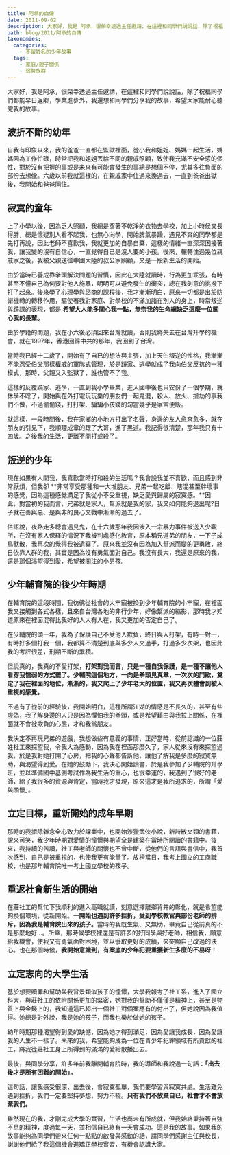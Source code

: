 ```yaml
---
title: 阿承的自傳
date: 2011-09-02
description: 大家好，我是 阿承，很榮幸透過主任邀請，在這裡和同學們說說話，除了祝福同學們都能早日返鄕，學業進步外，我還想和同學們分享我的故事，希望大家能耐心聽完我的故事。
path: blog/2011/阿承的自傳
taxonomies:
  categories: 
    - 不留姓名的少年故事
  tags: 
    - 家庭/親子關係
    - 弱勢族群
---
```

大家好，我是阿承，很榮幸透過主任邀請，在這裡和同學們說說話，除了祝福同學們都能早日返鄕，學業進步外，我還想和同學們分享我的故事，希望大家能耐心聽完我的故事。

## 波折不斷的幼年
自我有印象以來，我的爸爸一直都在監獄裡面，從小我和姐姐、媽媽一起生活，媽媽因為工作忙碌，時常把我和姐姐丟給不同的親戚照顧，致使我充滿不安全感的個性，對於沒有把握的事或是未來有可能會發生的事總是想個不停，尤其多往負面的部份去想像。六歲以前我就這樣的，在親戚家中住過來換過去，一直到爸爸出獄後，我開始和爸爸同住。

## 寂寞的童年
上了小學以後，因為乏人照顧，我總是穿著不乾淨的衣物去學校，加上小時候又長得胖，總是懷疑別人看不起我，也無心向學，開始脾氣暴躁，遇見不爽的同學都是先打再說，因此老師不喜歡我，我就更加的自暴自棄，這樣的情緒一直深深困擾著我，讓我變的沒有自信心，一直覺得自已是沒人要的小孩。後來，輾轉住過幾位親戚家之後，我被父親送往中國大陸的叔公家照顧，又是一段新生活的開始。

由於當時已養成靠拳頭解決問題的習慣，因此在大陸就讀時，行為更加乖張，有時甚至不懂自己為何要對他人施暴，明明可以避免發生的衝突，總在我刻意的挑撥下打了起來。後來學了心理學與諮商的課程後，我才漸漸明白，原來一切都是出於防衛機轉的轉移作用，驅使著我對家庭、對學校的不滿加諸在別人的身上，時常叛逆與蹺課的表現，都是 **希望大人能多關心我一點，無奈我的生命總缺乏這麼一位關心我的長輩。**

由於學籍的問題，我在小六後必須回來台灣就讀，否則我將失去在台灣升學的機會，就在1997年，香港回歸中共的那年，我回到了台灣。

當時我已經十二歲了，開始有了自已的想法與主張，加上天生叛逆的性格，我漸漸不能忍受伯父那樣權威的軍隊式管理，於是蹺家、逃學就成了我向伯父反抗的一種模式，那時，父親又入監獄了，誰也管不了我。

這樣的反覆蹺家、逃學，一直到我小學畢業，進入國中後也只安份了一個學期，就休學不唸了，開始與在外打電玩玩樂的朋友們一起鬼混，殺人、放火、搶劫的事我們不做，不過偷偷錢，打打架、騙騙小孩錢的勾當幾乎是家常便飯。

就這樣，一段時間後，我在家鄉的小地方打出了名聲，身邊的友人愈來愈多，就在朋友的引見下，我順理成章的跟了大哥，進了黑道。我記得很清楚，那年我只有十四歲。之後我的生活，更離不開打或殺了。

## 叛逆的少年
現在如果有人問我，我喜歡當時打和殺的生活嗎？我會說我並不喜歡，而且感到非常厭煩，但我卻 **非常享受那種和一大堆朋友、兄弟一起吃飯、瞎混甚至幹壞事的感覺，因為這種感覺滿足了我從小不受重視，缺乏愛與歸屬的寂寞感。**因此，對當初的我而言，兄弟就是家人，幫派就是我的家，我又如何能夠退出呢?日子就在善與惡、是與非的良心交戰中漸漸的過去了。

俗語說，夜路走多總會遇見鬼，在十六歲那年我因涉入一宗暴力事件被送入少觀所，在沒有家人保釋的情況下我被判處感化教育，原本稱兄道弟的朋友，一下子成鳥獸散，我再次的覺得我被遺棄了。原來我並沒有因為加入幫派而變的更勇敢，終日依靠人群的我，其實是因為沒有勇氣面對自己。我沒有長大，我還是原來的我，還是那個渴望得到愛，希望被關注的小男孩。

## 少年輔育院的後少年時期
在輔育院的這段時間，我彷彿從社會的大牢寵被換到少年輔育院的小牢寵，在裡面我又接觸到各式各樣，且來自台灣各地的非行少年，好像幫派的縮影，那時我才知道原來在裡面混得比我好的人大有人在，我又更加的否定自己了。

在少輔院的頭一年，我為了保護自己不受他人欺負，終日與人打架，有時一對一，有時好多個打我一個，我都算不清楚到底與多少人交過手，打過多少次架，也因此我的考評很差，刑期不斷的累積。

但說真的，我真的不愛打架，**打架對我而言，只是一種自我保護，是一種不讓他人看穿我懦弱的方式罷了。少輔院這個地方，一向是拳頭見真章，一次次的鬥歐，奠定了我在裡面的地位，漸漸的，我又爬上了少年老大的位置，我又再次體會到被人重視的感覺。**

不過有了從前的經驗後，我開始明白，這種所謂江湖的情感是不長久的，甚至有些虛偽，我了解身邊的人只是因為懼怕我的拳頭，或是希望藉由與我拉上關係，在裡面就不會被欺負的心態，才和我當朋友。

我決定不再玩兄弟的遊戲，我想做些有意義的事情，正好當時，從前認識的一位莊姓社工來探望我，令我大為感動，因為我在裡面那麼久了，家人從來沒有來探望過我，於是我對她打開了心房，把我的心聲都告訴他，讓他了解我是多麼的寂寞無助，與渴望得到愛。在她的鼓勵下，我決心開始讀書，於是我參加了少輔院的升學班，並以準備國中基測考試作為我生活的重心，也很幸運的，我遇到了很好的老師，給了我很多的資源與肯定，當時我才發現，原來這才是我所追求的，所謂「愛與關懷」。

## 立定目標，重新開始的成年早期
那時的我摒除雜念全心致力於課業中，也開始涉獵武俠小說，新詩散文類的書藉，說來可笑，我少年時期對愛情的憧憬與期望全是建築在當時所閱讀的書籍中。後來，我持續的苦讀，社工與老師的關懷也不曾中斷，從他們的言語與書信中，我首次感到，自己是被重視的，也使我更有能量了。放榜當日，我考上國立的工商職校，也是那年輔育院唯一考上國立學校的孩子。

## 重返社會新生活的開始
在莊社工的幫忙下我順利的進入高職就讀，刻意選擇離鄉背井的彰化，就是希望能夠換個環境，從新開始。<strong>一開始也遇到許多挫折，受到學校教官與部份老師的排斥，因為我是輔育院出來的孩子。</strong>當時的我既生氣、又無助，畢竟自己從前真的不是那麼地好…。所幸，那時候學校裡還是有許多的好同學與好老師，相信我，願意給我機會，使我又有勇氣面對困境，並以爭取更好的成績，來突顯自己改過的決心。也在那個時候，**我開始意識到，有案底的少年犯要重獲新生多麼的不易呀！**

## 立定志向的大學生活
基於想要贖罪和幫助與我背景類似孩子的憧憬，大學我報考了社工系，進入了國立科大，與莊社工的依附關係更加的緊密，她對我的幫助不僅僅是精神上，甚至是物質上與金錢上的，我知道這已超出一個社工對個案應有的付出了，但她說因為我值得。她總是對外說，我是她的孩子，而我也樂於做她的孩子。

幼年時期那種渴望得到愛的缺憾，因為她才得到滿足，因為愛讓我成長，因為愛讓我的人生不一樣了。未來的我，希望能夠成為一位在青少年犯罪領域有所貢獻的社工，將我從莊社工身上所得到的滿滿的愛給散播出去。

最後，與同學分享，許多年前我離開輔育院時，我的導師和我說過一句話：**「出去後才是所有困難的開始」。**

這句話，讓我感受很深，出去後，會寂寞孤單，我們要學習與寂寞共處。生活難免遇到挫折，我們一定要堅持夢想，努力不輟。**只有我們不放棄自已，社會才不會放棄我們。**

雖然現在的我，才剛完成大學的實習，生活也尚未有所成就，但我始終秉持著自強不息的精神，度過每一天，並相信自已終有一天會成功。這是我的故事。如果我的故事能夠為同學們帶來任何一點點的啟發與感動的話，請同學們感謝主任與校長，謝謝他們給了我這個機會進矯正學校實習，有機會認識大家。

